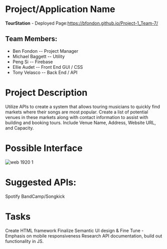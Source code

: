 # Project/Application Name
**TourStation** - Deployed Page:https://bfondon.github.io/Project-1_Team-7/

## Team Members:
* Ben Fondon -- Project Manager
* Michael Baggett -- Utility
* Peng Si -- Firebase
* Ellie Audet -- Front End GUI / CSS
* Tony Velasco -- Back End / API

# Project Description
Utilize APIs to create a system that allows touring musicians to quickly find markets where their songs are most popular.
Create a list of potential venues in these markets along with contact information to assist with building and booking tours. Include Venue 
Name, Address, Website URL, and Capacity.

# Possible Interface
![web 1920 1](https://user-images.githubusercontent.com/44389263/48157464-4aef4780-e295-11e8-82ff-c5428912b59e.png)

# Suggested APIs:
Spotify
BandCamp/Songkick

# Tasks
Create HTML framework
Finalize Semantic UI design & Fine Tune - Emphasis on mobile responsiveness
Research API documentation, build out functionality in JS.
